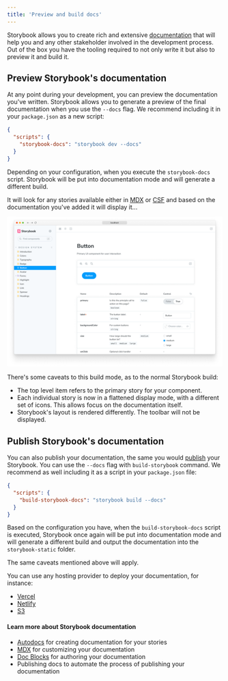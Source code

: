 ```yaml
---
title: 'Preview and build docs'
---
```


Storybook allows you to create rich and extensive [documentation](./introduction.md) that will help you and any other stakeholder involved in the development process. Out of the box you have the tooling required to not only write it but also to preview it and build it.

## Preview Storybook's documentation

At any point during your development, you can preview the documentation you've written. Storybook allows you to generate a preview of the final documentation when you use the `--docs` flag. We recommend including it in your `package.json` as a new script:

```json
{
  "scripts": {
    "storybook-docs": "storybook dev --docs"
  }
}
```

Depending on your configuration, when you execute the `storybook-docs` script. Storybook will be put into documentation mode and will generate a different build.

It will look for any stories available either in [MDX](./mdx.md) or [CSF](../writing-stories/introduction.md#component-story-format) and based on the documentation you've added it will display it...

![Storybook in documentation mode](./storybook-docs-build.png)

There's some caveats to this build mode, as to the normal Storybook build:

- The top level item refers to the primary story for your component.
- Each individual story is now in a flattened display mode, with a different set of icons. This allows focus on the documentation itself.
- Storybook's layout is rendered differently. The toolbar will not be displayed.

## Publish Storybook's documentation

You can also publish your documentation, the same you would [publish](../sharing/publish-storybook.md) your Storybook. You can use the `--docs` flag with `build-storybook` command. We recommend as well including it as a script in your `package.json` file:

```json
{
  "scripts": {
    "build-storybook-docs": "storybook build --docs"
  }
}
```

Based on the configuration you have, when the `build-storybook-docs` script is executed, Storybook once again will be put into documentation mode and will generate a different build and output the documentation into the `storybook-static` folder.

The same caveats mentioned above will apply.

You can use any hosting provider to deploy your documentation, for instance:

- [Vercel](https://vercel.com/)
- [Netlify](https://www.netlify.com/)
- [S3](https://aws.amazon.com/en/s3/)

#### Learn more about Storybook documentation

- [Autodocs](./autodocs.md) for creating documentation for your stories
- [MDX](./mdx.md) for customizing your documentation
- [Doc Blocks](./doc-blocks.md) for authoring your documentation
- Publishing docs to automate the process of publishing your documentation
